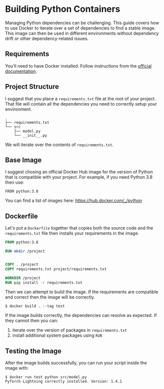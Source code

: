 # Building Python Containers

Managing Python dependencies can be challenging. This guide covers how to use
Docker to iterate over a set of dependencies to find a stable image. This 
image can then be used in different environments without dependency drift or
other dependency-related issues.

## Requirements

You'll need to have Docker installed. Follow instructions from the [official
documentation](https://docs.docker.com/get-docker/).

## Project Structure

I suggest that you place a `requirements.txt` file at the root of your project.
That file will contain all the dependencies you need to correctly setup
your environment.

```shell
.
├── requirements.txt
└── src
    ├── model.py
    └── __init__.py
```

We will iterate over the contents of `requirements.txt`.

## Base Image

I suggest chosing an official Docker Hub image for the version of Python
that is compatible with your project. For example, if you need Python 3.8
then use:

```
FROM python:3.8
```

You can find a list of images here: https://hub.docker.com/_/python

## Dockerfile

Let's put a `Dockerfile` together that copies both the source code and the
`requirements.txt` file then installs your requirements in the image.

```dockerfile
FROM python:3.8

RUN mkdir /project


COPY . /project
COPY requirements.txt project/requirements.txt

WORKDIR /project
RUN pip install -r requirements.txt
```

Then we can attempt to build the image. If the requirements are compatible
and correct then the image will be correctly.

```shell
$ docker build . --tag test
```
If the image builds correctly, the dependencies can resolve as expected.
If they cannot then you can:

1. iterate over the version of packages in `requirements.txt`
2. install additional system packages using `RUN`

## Testing the Image

After the image builds successfully, you can run your script inside the image
with:

```shell
$ docker run test python src/model.py
PyTorch Lightning correctly installed. Version: 1.4.1
```
